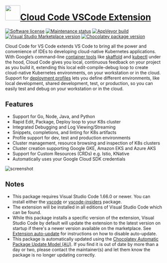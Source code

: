# [<img src="https://cdn.jsdelivr.net/gh/dgalbraith/chocolatey-packages@edf2228388178bdda72db56ab68b5ef8ae7e1359/icons/vscode-cloud-code.png" width="48" height="48" />Cloud Code VSCode Extension](<https://chocolatey.org/packages/vscode-cloud-code>)

[![Software license](https://img.shields.io/badge/license-Proprietary-lightgrey)](https://cloud.google.com/terms/plugins/)
[![Maintenance status](https://img.shields.io/badge/maintained%3F-yes-green.svg)](https://github.com/dgalbraith/chocolatey-packages/graphs/commit-activity)
[![AppVeyor build](https://img.shields.io/appveyor/ci/dgalbraith/chocolatey-packages)](https://ci.appveyor.com/project/dgalbraith/chocolatey-packages)
[![Visual Studio Marketplace version](https://img.shields.io/visual-studio-marketplace/v/GoogleCloudTools.cloudcode?label=Marketplace)](https://marketplace.visualstudio.com/items?itemName=GoogleCloudTools.cloudcode)
[![Chocolatey package version](https://img.shields.io/chocolatey/v/vscode-cloud-code?label=Chocolatey)](https://chocolatey.org/packages/vscode-cloud-code)

Cloud Code for VS Code extends VS Code to bring all the power and convenience of IDEs to developing cloud-native Kubernetes applications. With Google’s command-line [container tools](https://github.com/GoogleContainerTools) like [skaffold](https://skaffold.dev/) and [kubectl](https://kubernetes.io/docs/tasks/tools/install-kubectl/) under the hood, Cloud Code gives you local, continuous feedback on your project as you build it, extending this local edit-compile-debug loop to create cloud-native Kubernetes environments, on your workstation or in the cloud. Support for [deployment profiles](https://skaffold.dev/docs/how-tos/profiles/) lets you define different environments, like local development, shared development, test, or production, so you can easily test and debug on your workstation or in the cloud.

## Features

* Support for Go, Node, Java, and Python
* Rapid Edit, Package, Deploy loop to your K8s cluster
* Integrated Debugging and Log Viewing/Streaming
* Snippets, completions, and linting for K8s artifacts
* Profile support for dev, test and production environments
* Cluster management, resource browsing and inspection of K8s clusters
* Cluster creation supporting Google GKE, Amazon EKS and Azure AKS
* Support for Custom Resources (CRDs) e.g. Istio, KNative
* Automatically uses your Google Cloud SDK credentials

![screenshot](https://cdn.jsdelivr.net/gh/dgalbraith/chocolatey-packages@edf2228388178bdda72db56ab68b5ef8ae7e1359/automatic/vscode-cloud-code/screenshot.png)

## Notes

* This package requires Visual Studio Code 1.66.0 or newer.
  You can install either the [vscode](https://chocolatey.org/packages/vscode) or [vscode-insiders](https://chocolatey.org/packages/vscode-insiders) package.
* The extension will be installed in all editions of Visual Studio Code which can be found.
* While this package installs a specific version of the extension, Visual Studio Code by default will update the extension to the latest version on startup if there's a newer version available on the marketplace.
  See [Extension auto-update](https://code.visualstudio.com/docs/editor/extension-gallery#_extension-autoupdate) for instructions on how to disable auto-update.
* This package is automatically updated using the [Chocolatey Automatic Package Update Model (AU)](https://github.com/majkinetor/au/blob/master/README.md).
  If you find it is out of date by more than a day or two, please contact the maintainer(s) and let them know the package is no longer updating correctly.

